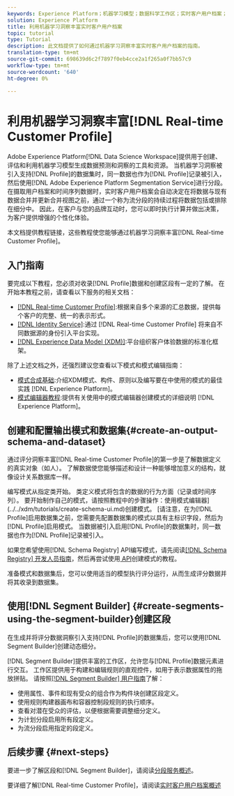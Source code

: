 ```yaml
---
keywords: Experience Platform；机器学习模型；数据科学工作区；实时客户用户档案；热门主题；机器学习洞察
solution: Experience Platform
title: 利用机器学习洞察丰富实时客户用户档案
topic: tutorial
type: Tutorial
description: 此文档提供了如何通过机器学习洞察丰富实时客户用户档案的指南。
translation-type: tm+mt
source-git-commit: 698639d6c2f7897f0eb4cce2a1f265a0f7bb57c9
workflow-type: tm+mt
source-wordcount: '640'
ht-degree: 0%

---
```



# 利用机器学习洞察丰富[!DNL Real-time Customer Profile]

Adobe Experience Platform[!DNL Data Science Workspace]提供用于创建、评估和利用机器学习模型生成数据预测和洞察的工具和资源。 当机器学习洞察被引入支持[!DNL Profile]的数据集时，同一数据也作为[!DNL Profile]记录被引入，然后使用[!DNL Adobe Experience Platform Segmentation Service]进行分段。 在摄取用户档案和时间序列数据时，实时客户用户档案会自动决定在将数据与现有数据合并并更新合并视图之前，通过一个称为流分段的持续过程将数据包括或排除在细分中。 因此，在客户与您的品牌互动时，您可以即时执行计算并做出决策，为客户提供增强的个性化体验。

本文档提供教程链接，这些教程使您能够通过机器学习洞察丰富[!DNL Real-time Customer Profile]。

## 入门指南

要完成以下教程，您必须对收录[!DNL Profile]数据和创建区段有一定的了解。 在开始本教程之前，请查看以下服务的相关文档：

- [[!DNL Real-time Customer Profile]](../../profile/home.md):根据来自多个来源的汇总数据，提供每个客户的完整、统一的表示形式。
- [[!DNL Identity Service]](../../identity-service/home.md):通过 [!DNL Real-time Customer Profile] 将来自不同数据源的身份引入平台实现。
- [[!DNL Experience Data Model (XDM)]](../../xdm/home.md):平台组织客户体验数据的标准化框架。

除了上述文档之外，还强烈建议您查看以下模式和模式编辑指南：

- [模式合成基础](../../xdm/schema/composition.md):介绍XDM模式、构件、原则以及编写要在中使用的模式的最佳实践 [!DNL Experience Platform]。
- [模式编辑器教程](../../xdm/tutorials/create-schema-ui.md):提供有关使用中的模式编辑器创建模式的详细说明 [!DNL Experience Platform]。

## 创建和配置输出模式和数据集{#create-an-output-schema-and-dataset}

通过评分洞察丰富[!DNL Real-time Customer Profile]的第一步是了解数据定义的真实对象（如人）。 了解数据使您能够描述和设计一种能够增加意义的结构，就像设计关系数据库一样。

编写模式从指定类开始。 类定义模式将包含的数据的行为方面（记录或时间序列）。 要开始制作自己的模式，请按照教程中的步骤操作：使用模式编辑器](../../xdm/tutorials/create-schema-ui.md)创建模式。 [请注意，在为[!DNL Profile]启用数据集之前，您需要先配置数据集的模式以具有主标识字段，然后为[!DNL Profile]启用模式。 当数据被引入启用[!DNL Profile]的数据集时，同一数据也作为[!DNL Profile]记录被引入。

如果您希望使用[!DNL Schema Registry] API编写模式，请先阅读[[!DNL Schema Registry] 开发人员指南](../../xdm/api/getting-started.md)，然后再尝试使用[ API](../../xdm/tutorials/create-schema-api.md)创建模式的教程。

准备模式和数据集后，您可以使用适当的模型执行评分运行，从而生成评分数据并将其收录到数据集。

## 使用[!DNL Segment Builder] {#create-segments-using-the-segment-builder}创建区段

在生成并将评分数据洞察引入支持[!DNL Profile]的数据集后，您可以使用[!DNL Segment Builder]创建动态细分。

[!DNL Segment Builder]提供丰富的工作区，允许您与[!DNL Profile]数据元素进行交互。 工作区提供用于构建和编辑规则的直观控件，如用于表示数据属性的拖放拼贴。 请按照[[!DNL Segment Builder] 用户指南](../../segmentation/ui/segment-builder.md)了解：

- 使用属性、事件和现有受众的组合作为构件块创建区段定义。
- 使用规则构建器画布和容器控制段规则的执行顺序。
- 查看对潜在受众的评估，以便根据需要调整细分定义。
- 为计划分段启用所有段定义。
- 为流分段启用指定的段定义。

## 后续步骤 {#next-steps}

要进一步了解区段和[!DNL Segment Builder]，请阅读[分段服务概述](../../segmentation/home.md)。

要详细了解[!DNL Real-time Customer Profile]，请阅读[实时客户用户档案概述](../../profile/home.md)